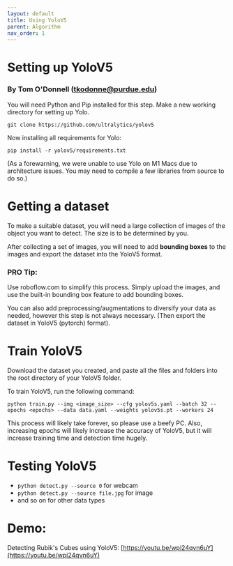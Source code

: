 ```yaml
---
layout: default
title: Using YoloV5
parent: Algorithm
nav_order: 1
---
```


# Setting up YoloV5
### By Tom O'Donnell (tkodonne@purdue.edu)

You will need Python and Pip installed for this step. Make a new working directory for setting up Yolo.

`git clone https://github.com/ultralytics/yolov5`

Now installing all requirements for Yolo:

`pip install -r yolov5/requirements.txt`

(As a forewarning, we were unable to use Yolo on M1 Macs due to architecture issues. You may need to compile a few libraries from source to do so.)

# Getting a dataset

To make a suitable dataset, you will need a large collection of images of the object you want to detect. The size is to be determined by you.

After collecting a set of images, you will need to add **bounding boxes** to the images and export the dataset into the YoloV5 format. 

### PRO Tip:
Use roboflow.com to simplify this process. Simply upload the images, and use the built-in bounding box feature to add bounding boxes.

You can also add preprocessing/augmentations to diversify your data as needed, however this step is not always necessary. (Then export the dataset in YoloV5 (pytorch) format).

# Train YoloV5

Download the dataset you created, and paste all the files and folders into the root directory of your YoloV5 folder.

To train YoloV5, run the following command: 

`python train.py --img <image_size> --cfg yolov5s.yaml --batch 32 --epochs <epochs> --data data.yaml --weights yolov5s.pt --workers 24`

This process will likely take forever, so please use a beefy PC. Also, increasing epochs will likely increase the accuracy of YoloV5, but it will increase training time and detection time hugely.

# Testing YoloV5

- `python detect.py --source 0` for webcam
- `python detect.py --source file.jpg` for image
- and so on for other data types

# Demo:

Detecting Rubik's Cubes using YoloV5:
[https://youtu.be/wpi24qvn6uY](https://youtu.be/wpi24qvn6uY)
